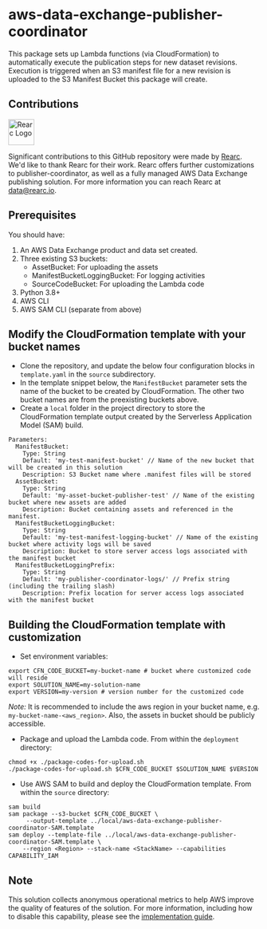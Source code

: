 # aws-data-exchange-publisher-coordinator
This package sets up Lambda functions (via CloudFormation) to automatically execute the publication steps for new dataset revisions. Execution is triggered when an S3 manifest file for a new revision is uploaded to the S3 Manifest Bucket this package will create.

## Contributions
<a href="https://www.rearc.io/data/">
    <img src="https://www.rearc.io/wp-content/uploads/2018/11/Logo.png" alt="Rearc Logo" title="Rearc Logo" height="52" />
</a>

Significant contributions to this GitHub repository were made by [Rearc](https://www.rearc.io/data/).
We'd like to thank Rearc for their work. Rearc offers further customizations to publisher-coordinator, as well as a fully managed AWS Data Exchange publishing solution.
For more information you can reach Rearc at [data@rearc.io](mailto:data@rearc.io?subject=[GitHub]%20aws-data-exchange-publisher-coordinator).


## Prerequisites

You should have:
1. An AWS Data Exchange product and data set created.
2. Three existing S3 buckets: 
    * AssetBucket: For uploading the assets
    * ManifestBucketLoggingBucket: For logging activities
    * SourceCodeBucket: For uploading the Lambda code
3. Python 3.8+
4. AWS CLI
4. AWS SAM CLI (separate from above)

## Modify the CloudFormation template with your bucket names
* Clone the repository, and update the below four configuration blocks in `template.yaml` in the `source` subdirectory.
* In the template snippet below, the `ManifestBucket` parameter sets the name of the bucket to be created by CloudFormation. The other two bucket names are from the preexisting buckets above.
* Create a `local` folder in the project directory to store the CloudFormation template output created by the Serverless Application Model (SAM) build.

```
Parameters:
  ManifestBucket:
    Type: String
    Default: 'my-test-manifest-bucket' // Name of the new bucket that will be created in this solution
    Description: S3 Bucket name where .manifest files will be stored
  AssetBucket:
    Type: String
    Default: 'my-asset-bucket-publisher-test' // Name of the existing bucket where new assets are added 
    Description: Bucket containing assets and referenced in the manifest.  
  ManifestBucketLoggingBucket:
    Type: String
    Default: 'my-test-manifest-logging-bucket' // Name of the existing bucket where activity logs will be saved
    Description: Bucket to store server access logs associated with the manifest bucket
  ManifestBucketLoggingPrefix:
    Type: String
    Default: 'my-publisher-coordinator-logs/' // Prefix string (including the trailing slash)
    Description: Prefix location for server access logs associated with the manifest bucket
```

## Building the CloudFormation template with customization
* Set environment variables:
```
export CFN_CODE_BUCKET=my-bucket-name # bucket where customized code will reside
export SOLUTION_NAME=my-solution-name
export VERSION=my-version # version number for the customized code
```
_Note:_ It is recommended to include the aws region in your bucket name, e.g. `my-bucket-name-<aws_region>`. Also, the assets in bucket should be publicly accessible.

* Package and upload the Lambda code. From within the `deployment` directory:
```
chmod +x ./package-codes-for-upload.sh
./package-codes-for-upload.sh $CFN_CODE_BUCKET $SOLUTION_NAME $VERSION
```

* Use AWS SAM to build and deploy the CloudFormation template. From within the `source` directory:
```
sam build
sam package --s3-bucket $CFN_CODE_BUCKET \
     --output-template ../local/aws-data-exchange-publisher-coordinator-SAM.template
sam deploy --template-file ../local/aws-data-exchange-publisher-coordinator-SAM.template \
    --region <Region> --stack-name <StackName> --capabilities CAPABILITY_IAM
```

## Note

This solution collects anonymous operational metrics to help AWS improve the
quality of features of the solution. For more information, including how to disable
this capability, please see the [implementation guide](_https://docs.aws.amazon.com/solutions/latest/aws-data-exchange-publisher-coordinator/collection-of-operational-metrics.html_).
